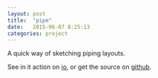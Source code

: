 ```yaml
---
layout: post
title:  "pipe"
date:   2015-06-07 8:25:13
categories: project
---
```


A quick way of sketching piping layouts.

See in it action on [io][pipe], or get the source on [github][source].

[pipe]: https://onp.github.io/pipe
[source]: https://github.com/onp/pipe

